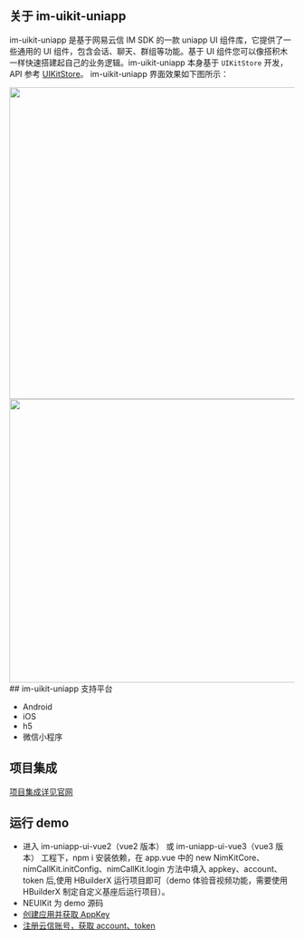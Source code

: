 ## 关于 im-uikit-uniapp

im-uikit-uniapp 是基于网易云信 IM SDK 的一款 uniapp UI 组件库，它提供了一些通用的 UI 组件，包含会话、聊天、群组等功能。基于 UI 组件您可以像搭积木一样快速搭建起自己的业务逻辑。im-uikit-uniapp 本身基于 `UIKitStore` 开发，API 参考 [UIKitStore](https://doc.yunxin.163.com/docs/interface/messaging/web/typedoc/UIKit/Latest/zh/modules.html)。
im-uikit-uniapp 界面效果如下图所示：

<img src="https://yx-web-nosdn.netease.im/common/7ffe6a8afe28b48405b41fb3313d1fa2/uniapp.png" width="800" height="550" />
<br>
<img src="https://yx-web-nosdn.netease.im/common/895963a051a2ae1fae685cfd1682a6bf/%E9%80%9A%E8%AE%AF%E6%A8%A1%E5%9D%97%E4%B8%BB%E8%A6%81%E7%95%8C%E9%9D%A2.png" width="800" height="500" />
## im-uikit-uniapp 支持平台

- Android
- iOS
- h5
- 微信小程序

## 项目集成

[项目集成详见官网](https://doc.yunxin.163.com/messaging-enhanced/docs/TQyNDE5OTQ?platform=uniapp)

## 运行 demo

- 进入 im-uniapp-ui-vue2（vue2 版本） 或 im-uniapp-ui-vue3（vue3 版本） 工程下，npm i 安装依赖，在 app.vue 中的 new NimKitCore、nimCallKit.initConfig、nimCallKit.login 方法中填入 appkey、account、token 后,使用 HBuilderX 运行项目即可（demo 体验音视频功能，需要使用 HBuilderX 制定自定义基座后运行项目）。
- NEUIKit 为 demo 源码
- [创建应用并获取 AppKey](https://doc.yunxin.163.com/console/docs/TIzMDE4NTA?platform=console)
- [注册云信账号，获取 account、token](https://doc.yunxin.163.com/messaging/docs/DQ3Nzk1MTY?platform=server)
